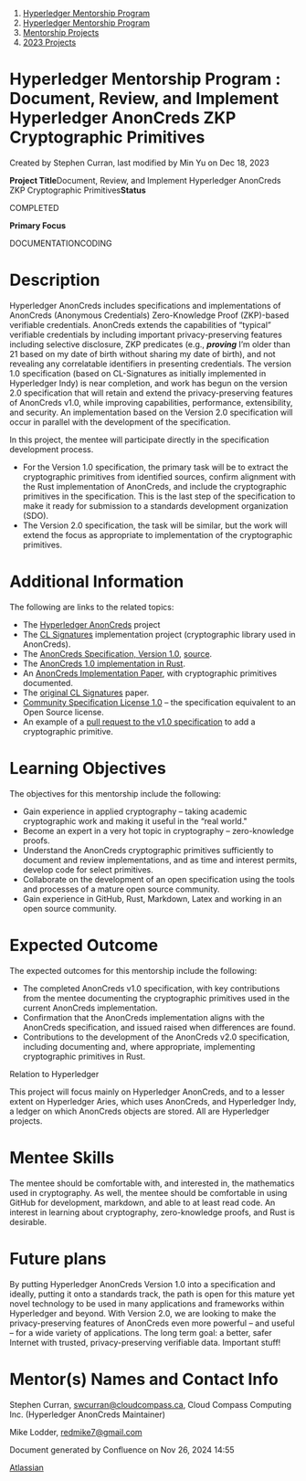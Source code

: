 1. [Hyperledger Mentorship Program](index.html)
2. [Hyperledger Mentorship Program](Hyperledger-Mentorship-Program_21954571.html)
3. [Mentorship Projects](Mentorship-Projects_21954604.html)
4. [2023 Projects](2023-Projects_21954865.html)

# Hyperledger Mentorship Program : Document, Review, and Implement Hyperledger AnonCreds ZKP Cryptographic Primitives

Created by Stephen Curran, last modified by Min Yu on Dec 18, 2023

**Project Title**Document, Review, and Implement Hyperledger AnonCreds ZKP Cryptographic Primitives**Status**

COMPLETED

**Primary Focus**

DOCUMENTATIONCODING    

# Description

Hyperledger AnonCreds includes specifications and implementations of AnonCreds (Anonymous Credentials) Zero-Knowledge Proof (ZKP)-based verifiable credentials. AnonCreds extends the capabilities of “typical” verifiable credentials by including important privacy-preserving features including selective disclosure, ZKP predicates (e.g., ***proving*** I’m older than 21 based on my date of birth without sharing my date of birth), and not revealing any correlatable identifiers in presenting credentials. The version 1.0 specification (based on CL-Signatures as initially implemented in Hyperledger Indy) is near completion, and work has begun on the version 2.0 specification that will retain and extend the privacy-preserving features of AnonCreds v1.0, while improving capabilities, performance, extensibility, and security. An implementation based on the Version 2.0 specification will occur in parallel with the development of the specification.

In this project, the mentee will participate directly in the specification development process.

- For the Version 1.0 specification, the primary task will be to extract the cryptographic primitives from identified sources, confirm alignment with the Rust implementation of AnonCreds, and include the cryptographic primitives in the specification. This is the last step of the specification to make it ready for submission to a standards development organization (SDO).
- The Version 2.0 specification, the task will be similar, but the work will extend the focus as appropriate to implementation of the cryptographic primitives.

# Additional Information

The following are links to the related topics:

- The [Hyperledger AnonCreds](https://www.hyperledger.org/use/anoncreds) project
- The [CL Signatures](https://github.com/hyperledger/anoncreds-clsignatures-rs) implementation project (cryptographic library used in AnonCreds).
- The [AnonCreds Specification, Version 1.0](https://hyperledger.github.io/anoncreds-spec/), [source](https://github.com/hyperledger/anoncreds-spec).
- The [AnonCreds 1.0 implementation in Rust](https://github.com/hyperledger/anoncreds-rs).
- An [AnonCreds Implementation Paper](https://github.com/hyperledger/anoncreds-spec/blob/main/spec/ursaAnonCreds.pdf), with cryptographic primitives documented.
- The [original CL Signatures](https://eprint.iacr.org/2001/019.pdf) paper.
- [Community Specification License 1.0](https://github.com/hyperledger/anoncreds-spec/blob/main/1._Community_Specification_License-v1.md) – the specification equivalent to an Open Source license.
- An example of a [pull request to the v1.0 specification](https://github.com/hyperledger/anoncreds-spec/pull/144) to add a cryptographic primitive.

# Learning Objectives

The objectives for this mentorship include the following:

- Gain experience in applied cryptography – taking academic cryptographic work and making it useful in the “real world."
- Become an expert in a very hot topic in cryptography – zero-knowledge proofs.
- Understand the AnonCreds cryptographic primitives sufficiently to document and review implementations, and as time and interest permits, develop code for select primitives.
- Collaborate on the development of an open specification using the tools and processes of a mature open source community.
- Gain experience in GitHub, Rust, Markdown, Latex and working in an open source community.

# Expected Outcome

The expected outcomes for this mentorship include the following:

- The completed AnonCreds v1.0 specification, with key contributions from the mentee documenting the cryptographic primitives used in the current AnonCreds implementation.
- Confirmation that the AnonCreds implementation aligns with the AnonCreds specification, and issued raised when differences are found.
- Contributions to the development of the AnonCreds v2.0 specification, including documenting and, where appropriate, implementing cryptographic primitives in Rust.

Relation to Hyperledger 

This project will focus mainly on Hyperledger AnonCreds, and to a lesser extent on Hyperledger Aries, which uses AnonCreds, and Hyperledger Indy, a ledger on which AnonCreds objects are stored. All are Hyperledger projects.

# Mentee Skills

The mentee should be comfortable with, and interested in, the mathematics used in cryptography. As well, the mentee should be comfortable in using GitHub for development, markdown, and able to at least read code. An interest in learning about cryptography, zero-knowledge proofs, and Rust is desirable.

# Future plans

By putting Hyperledger AnonCreds Version 1.0 into a specification and ideally, putting it onto a standards track, the path is open for this mature yet novel technology to be used in many applications and frameworks within Hyperledger and beyond. With Version 2.0, we are looking to make the privacy-preserving features of AnonCreds even more powerful – and useful – for a wide variety of applications. The long term goal: a better, safer Internet with trusted, privacy-preserving verifiable data. Important stuff!

# Mentor(s) Names and Contact Info

Stephen Curran, [swcurran@cloudcompass.ca](mailto:swcurran@cloudcompass.ca), Cloud Compass Computing Inc. (Hyperledger AnonCreds Maintainer)

Mike Lodder, [redmike7@gmail.com](mailto:redmike7@gmail.com)

Document generated by Confluence on Nov 26, 2024 14:55

[Atlassian](http://www.atlassian.com/)

